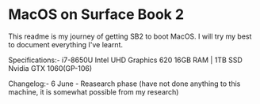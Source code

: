 # MacOS on Surface Book 2

This readme is my journey of getting SB2 to boot MacOS. I will try my best to document everything I've learnt. 

Specifications:-
i7-8650U
Intel UHD Graphics 620
16GB RAM | 1TB SSD
Nvidia GTX 1060(GP-106)

Changelog:-
6 June - Reasearch phase (have not done anything to this machine, it is somewhat possible from my research)
